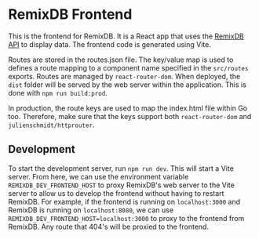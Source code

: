 # RemixDB Frontend

This is the frontend for RemixDB. It is a React app that uses the [RemixDB API](../api/README.md) to display data. The frontend code is generated using Vite.

Routes are stored in the routes.json file. The key/value map is used to defines a route mapping to a component name specified in the `src/routes` exports. Routes are managed by `react-router-dom`. When deployed, the `dist` folder will be served by the web server within the application. This is done with `npm run build:prod`.

In production, the route keys are used to map the index.html file within Go too. Therefore, make sure that the keys support both `react-router-dom` and `julienschmidt/httprouter`.

## Development

To start the development server, run `npm run dev`. This will start a Vite server. From here, we can use the environment variable `REMIXDB_DEV_FRONTEND_HOST` to proxy RemixDB's web server to the Vite server to allow us to develop the frontend without having to restart RemixDB. For example, if the frontend is running on `localhost:3000` and RemixDB is running on `localhost:8080`, we can use `REMIXDB_DEV_FRONTEND_HOST=localhost:3000` to proxy to the frontend from RemixDB. Any route that 404's will be proxied to the frontend.
